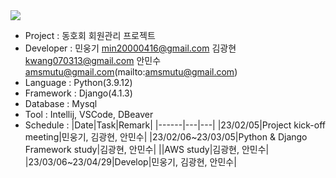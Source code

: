 <img src="https://capsule-render.vercel.app/api?type=waving&color=auto&height=200&section=header&text=Esteban&fontSize=90" />

- Project : 동호회 회원관리 프로젝트
- Developer : 민웅기 [min20000416@gmail.com](mailto:min20000416@gmail.com)
             김광현 [kwang070313@gmail.com](mailto:kwang070313@gmail.com)
             안민수 amsmutu@gmail.com(mailto:amsmutu@gmail.com)
- Language : Python(3.9.12)
- Framework : Django(4.1.3)
- Database : Mysql
- Tool : Intellij, VSCode, DBeaver
- Schedule :
|Date|Task|Remark|
|------|---|---|
|23/02/05|Project kick-off meeting|민웅기, 김광현, 안민수|
|23/02/06~23/03/05|Python & Django Framework study|김광현, 안민수|
||AWS study|김광현, 안민수|
|23/03/06~23/04/29|Develop|민웅기, 김광현, 안민수|
